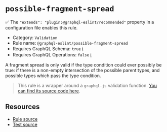 # `possible-fragment-spread`

✅ The `"extends": "plugin:@graphql-eslint/recommended"` property in a configuration file enables this rule.

- Category: `Validation`
- Rule name: `@graphql-eslint/possible-fragment-spread`
- Requires GraphQL Schema: `true` [ℹ️](../../README.md#extended-linting-rules-with-graphql-schema)
- Requires GraphQL Operations: `false` [ℹ️](../../README.md#extended-linting-rules-with-siblings-operations)

A fragment spread is only valid if the type condition could ever possibly be true: if there is a non-empty intersection of the possible parent types, and possible types which pass the type condition.

> This rule is a wrapper around a `graphql-js` validation function. [You can find its source code here](https://github.com/graphql/graphql-js/blob/main/src/validation/rules/PossibleFragmentSpreadsRule.ts).

## Resources

- [Rule source](https://github.com/graphql/graphql-js/blob/main/src/validation/rules/PossibleFragmentSpreadRule.ts)
- [Test source](https://github.com/graphql/graphql-js/tree/main/src/validation/__tests__/PossibleFragmentSpreadRule-test.ts)

